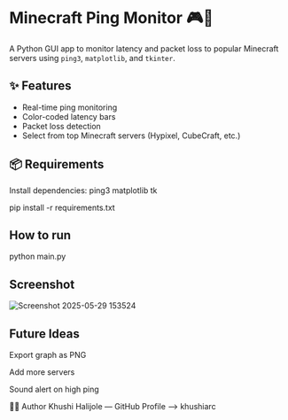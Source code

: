 # Minecraft Ping Monitor 🎮📶

A Python GUI app to monitor latency and packet loss to popular Minecraft servers using `ping3`, `matplotlib`, and `tkinter`.

## ✨ Features

- Real-time ping monitoring
- Color-coded latency bars
- Packet loss detection
- Select from top Minecraft servers (Hypixel, CubeCraft, etc.)

## 📦 Requirements

Install dependencies:
ping3
matplotlib
tk

pip install -r requirements.txt

## How to run
python main.py

## Screenshot
![Screenshot 2025-05-29 153524](https://github.com/user-attachments/assets/ac70ce10-7f2b-410e-8326-ec4b8bb7f770)

## Future Ideas

Export graph as PNG

Add more servers

Sound alert on high ping


🧑‍💻 Author
Khushi Halijole — GitHub Profile --> khushiarc


